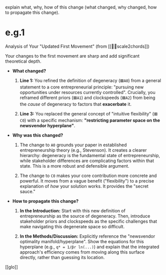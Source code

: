 explain what, why, how of this change (what changed, why changed, how to propagate this change).

# e.g.1

Analysis of Your "Updated First Movement" (from [[🎱🎼scale2chords]])

Your changes to the first movement are sharp and add significant theoretical depth.

- **What changed?**
    
    1. **Line 1:** You refined the definition of degeneracy (`🟪A0`) from a general statement to a core entrepreneurial principle: "pursuing new opportunities under resources currently controlled". Crucially, you reframed different priors (`🟪A1`) and clockspeeds (`🟪A2`) from being the _cause_ of degeneracy to factors that **exacerbate** it.
        
    2. **Line 3:** You replaced the general concept of "intuitive flexibility" (`🟥C0`) with a specific mechanism: **"restricting parameter space on the newsvendor hyperplane"**.
        
- **Why was this changed?**
    
    1. The change to `A0` grounds your paper in established entrepreneurship theory (e.g., Stevenson). It creates a clearer hierarchy: degeneracy is the fundamental state of entrepreneurship, while stakeholder differences are complicating factors within that state. This is a more robust and defensible argument.
        
    2. The change to `C0` makes your core contribution more concrete and powerful. It moves from a vague benefit ("flexibility") to a precise explanation of _how_ your solution works. It provides the "secret sauce."
        
- **How to propagate this change?**
    
    1. **In the Introduction:** Start with this new definition of entrepreneurship as the source of degeneracy. Then, introduce stakeholder priors and clockspeeds as the specific challenges that make navigating this degenerate space so difficult.
        
    2. **In the Methods/Discussion:** Explicitly reference the "newsvendor optimality manifold/hyperplane". Show the equations for this hyperplane (e.g., `q* = 1/βr ln(...)`) and explain that the integrated approach's efficiency comes from moving along this surface directly, rather than guessing its location.

[[glo]]